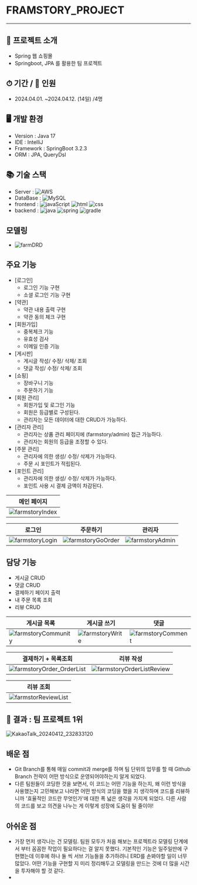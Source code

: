 # FRAMSTORY_PROJECT

---
## 🛒 프로젝트 소개
- Spring 웹 쇼핑몰
- Springboot, JPA 를 활용한 팀 프로젝트
  
## ⏱ 기간 / 👫 인원
- 2024.04.01. ~2024.04.12. (14일) /4명

## 🖥 개발 환경
- Version : Java 17
- IDE : IntelliJ
- Framework : SpringBoot 3.2.3
- ORM : JPA, QueryDsl
  
## 📚 기술 스택
- Server : 	![AWS](https://img.shields.io/badge/Amazon_AWS-FF9900?style=for-the-badge&logo=amazonaws&logoColor=white)
- DataBase : ![MySQL](https://img.shields.io/badge/MySQL-4479A1?style=for-the-badge&logo=mysql&logoColor=white)
- frontend : ![javaScript](https://img.shields.io/badge/JavaScript-F7DF1E?style=for-the-badge&logo=JavaScript&logoColor=white) ![html](https://img.shields.io/badge/HTML-239120?style=for-the-badge&logo=html5&logoColor=white)  ![css](https://img.shields.io/badge/CSS-1572B6?&style=for-the-badge&logo=css3&logoColor=white)
- backend : ![java](https://img.shields.io/badge/Java-007396?style=for-the-badge&logo=openjdk&logoColor=white) ![spring](https://img.shields.io/badge/Spring-6DB33F?style=for-the-badge&logo=spring&logoColor=white) ![gradle](https://img.shields.io/badge/Gradle-02303A.svg?style=for-the-badge&logo=Gradle&logoColor=white)

## 모델링 
- ![farmDRD](https://github.com/linma21/farmstory/assets/154877422/0d529357-4f33-4c3d-8eee-75032b42b403)

  
## 주요 기능
- [로그인]
	- 로그인 기능 구현
	- 소셜 로그인 기능 구현
- [약관]
	- 약관 내용 출력 구현
	- 약관 동의 체크 구현
- [회원가입]
	- 중복체크 기능
	- 유효성 검사
	- 이메일 인증 기능
- [게시판]
	- 게시글 작성/ 수정/ 삭제/ 조회
   	- 댓글 작성/ 수정/ 삭제/ 조회
- [쇼핑]
	- 장바구니 기능
	- 주문하기 기능
- [회원 관리]
	- 회원가입 및 로그인 기능
	- 회원은 등급별로 구성된다.
	- 관리자는 모든 데이터에 대한 CRUD가 가능하다.
- [관리자 관리]
	- 관리자는 상품 관리 페이지에 (farmstory/admin) 접근 가능하다.
	- 관리자는 회원의 등급을 조정할 수 있다.
- [주문 관리]
	- 관리자에 의한 생성/ 수정/ 삭제가 가능하다.
	- 주문 시 포인트가 적립된다.
- [포인트 관리]
	- 관리자에 의한 생성/ 수정/ 삭제가 가능하다.
	- 포인트 사용 시 결제 금액이 차감된다.

|  메인 페이지                                                                                                             |
|---------------------------------------------------------------------------------------------------------------|
| ![farmstoryIndex](https://github.com/linma21/farmstory/assets/154877422/714b513d-cd05-47c5-86a3-df1117bdcf2d) |

| 로그인                                                                                                        | 주문하기                                                                                                        | 관리자                                                                                                        |
|---------------------------------------------------------------------------------------------------------------|-----------------------------------------------------------------------------------------------------------------|---------------------------------------------------------------------------------------------------------------|
| ![farmstoryLogin](https://github.com/linma21/farmstory/assets/154877422/b7e6a146-16a2-4547-bf9a-f2711b6b27e5) | ![farmstoryGoOrder](https://github.com/linma21/farmstory/assets/154877422/f5e6c38e-beca-4c62-b0a3-89dedbc76539) | ![farmstoryAdmin](https://github.com/linma21/farmstory/assets/154877422/e3bab38e-6c83-4072-b96f-db0c057110e2) |

## 담당 기능
- 게시글 CRUD
- 댓글 CRUD
- 결제하기 페이지 출력
- 내 주문 목록 조회
- 리뷰 CRUD

| 게시글 목록                                                                                                       | 게시글 쓰기                                                                                                   | 댓글                                                                                                            |
|-------------------------------------------------------------------------------------------------------------------|---------------------------------------------------------------------------------------------------------------|-----------------------------------------------------------------------------------------------------------------|
| ![farmstoryCommunity](https://github.com/linma21/farmstory/assets/154877422/4cf923e7-bb82-4d59-9841-480be7c88618) | ![farmstoryWrite](https://github.com/linma21/farmstory/assets/154877422/387ae920-d8f8-47de-8592-85766232efb2) | ![farmstoryComment](https://github.com/linma21/farmstory/assets/154877422/15959c85-b0cf-457d-834d-1a1af03a744c) |

| 결제하기 + 목록조회                                                                                                     | 리뷰 작성                                                                                                               |
|-------------------------------------------------------------------------------------------------------------------------|-------------------------------------------------------------------------------------------------------------------------|
| ![farmstoryOrder_OrderList](https://github.com/linma21/farmstory/assets/154877422/5f786724-44cc-4037-960f-4b7ffa93b957) | ![farmstoryOrderListReview](https://github.com/linma21/farmstory/assets/154877422/ab328947-a391-4f22-906e-0248dffd22c9) |

| 리뷰 조회                                                                                                         |
|-------------------------------------------------------------------------------------------------------------------|
| ![farmstorReviewList](https://github.com/linma21/farmstory/assets/154877422/b9ddfdb8-f7eb-45ba-a1f3-f03e2c7e1b54) |

## 🏅 결과 : 팀 프로젝트 1위
![KakaoTalk_20240412_232833120](https://github.com/linma21/farmstory/assets/154877422/8eed6fcc-0695-44ca-885a-9bbe47f0c1ac)


## 배운 점
- Git Branch를 통해 매일 commit과 merge를 하며 팀 단위의 업무를 할 때 Github Branch 전략이 어떤 방식으로 운영되어야하는지 알게 되었다.
- 다른 팀원들이 코딩한 것을 보면서, 이 코드는 어떤 기능을 하는지, 왜 이런 방식을 사용했는지 고민해보고 나라면 어떤 방식의 코딩을 했을 지 생각하며 코드를 리뷰하니까 '효율적인 코드란 무엇인가'에 대한 폭 넓은 생각을 가지게 되었다. 다른 사람의 코드를 보고 의견을 나누는 게 이렇게 성장에 도움이 될 줄이야!
## 아쉬운 점
- 가장 먼저 생각나는 건 모델링. 팀원 모두가 처음 해보는 프로젝트라 모델링 단계에서 부터 꼼꼼한 작업이 필요하다는 걸 알지 못했다. 기본적인 기능은 일주일만에 구현했는데 이후에 하나 둘 씩 서브 기능들을 추가하려니 ERD를 손봐야할 일이 너무 많았다. 어떤 기능을 구현할 지 미리 정리해두고 모델링을 만드는 것에 더 많을 시간을 투자해야 할 것 같다.
- 
